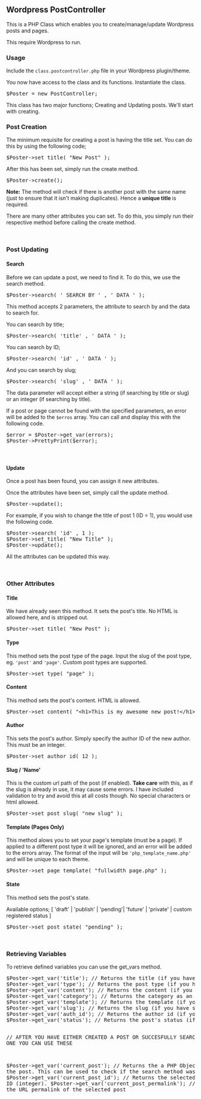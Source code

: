 <h2>Wordpress PostController</h2>

This is a PHP Class which enables you to create/manage/update Wordpress posts and pages.

This require Wordpress to run.

<h3>Usage</h3>
Include the <code>class.postcontroller.php</code> file in your Wordpress plugin/theme.

You now have access to the class and its functions. Instantiate the class.
<pre>
$Poster = new PostController;
</pre>
<p>This class has two major functions; Creating and Updating posts. We'll start with creating.</p>
<h3>Post Creation</h3>
<p>The minimum requisite for creating a post is having the title set. You can do this by using the following code;</p>
<pre>$Poster-&gt;set_title( &quot;New Post&quot; ); 
</pre>
<p>After this has been set, simply run the create method.</p>
<pre>$Poster-&gt;create();</pre>
<p><strong>Note:</strong> The method will check if there is another post with the same name (just to ensure that it isn't making duplicates). Hence a<strong> unique title </strong>is required.</p>
<p>There are many other attributes you can set. To do this, you simply run their respective method before calling the create method.</p>
<p>&nbsp;</p>
<h3>Post Updating</h3>
<h4>Search</h4>
<p>Before we can update a post, we need to find it. To do this, we use the search method.</p>
<pre>$Poster-&gt;search( ' SEARCH_BY ' , ' DATA ' );
</pre>
<p>This method accepts 2 parameters, the attribute to search by and the data to search for.</p>
<p>You can search by title;</p>
<pre>$Poster-&gt;search( 'title' , ' DATA ' );
</pre>
<p>You can search by ID;</p>
<pre>$Poster-&gt;search( 'id' , ' DATA ' );
</pre>
<p>And you can search by slug;</p>
<pre>$Poster-&gt;search( 'slug' , ' DATA ' );</pre>
<p>The data parameter will accept either a string (if searching by title or slug) or an integer (if searching by title).</p>
<p>If a post or page cannot be found with the specified parameters, an error will be added to the <code>$erros</code> array. You can call and display this with the following code.</p>
<pre>$error = $Poster-&gt;get_var(errors);
$Poster-&gt;PrettyPrint($error);</pre>
<h4>&nbsp;</h4>
<h4>Update</h4>
<p>Once a post has been found, you can assign it new attributes.</p>
<p>Once the attributes have been set, simply call the update method.</p>
<pre>$Poster-&gt;update();
</pre>
<p>For example, if you wish to change the title of post 1 (ID = 1), you would use the following code.</p>
<pre>$Poster-&gt;search( 'id' , 1 );
$Poster-&gt;set_title( &quot;New Title&quot; ); 
$Poster-&gt;update();
</pre>
<p>All the attributes can be updated this way.</p>
<p>&nbsp;</p>
<h3>Other Attributes</h3>
<h4>Title</h4>
<p>We have already seen this method. It sets the post's title. No HTML is allowed here, and is stripped out.</p>
<pre>$Poster-&gt;set_title( &quot;New Post&quot; ); 
</pre>
<h4>Type</h4>
<p>This method sets the post type of the page. Input the slug of the post type, eg. <code>'post'</code> and <code>'page'</code>. Custom post types are supported.</p>
<pre>$Poster-&gt;set_type( &quot;page&quot; ); 
</pre>
<h4>Content</h4>
<p>This method sets the post's content. HTML is allowed.</p>
<pre>$Poster-&gt;set_content( &quot;&lt;h1&gt;This is my awesome new post!&lt;/h1&gt;&quot; ); 
</pre><h4>Author</h4>
<p>This sets the post's author. Simply specify the author ID of the new author. This must be an integer.</p>
<pre>$Poster-&gt;set_author_id( 12 ); 
</pre><h4>Slug / 'Name'</h4>
<p>This is the custom url path of the post (if enabled). <strong>Take care</strong> with this, as if the slug is already in use, it may cause some errors. I have included validation to try and avoid this at all costs though. No special characters or html allowed.</p>
<pre>$Poster-&gt;set_post_slug( &quot;new_slug&quot; ); 
</pre>
<h4>Template (Pages Only)</h4>
<p>This method alows you to set your page's template (must be a page). If applied to a different post type it will be ignored, and an error will be added to the errors array. The format of the input will be <code>'php_template_name.php'</code> and will be unique to each theme.</p>
<pre>$Poster-&gt;set_page_template( &quot;fullwidth_page.php&quot; ); 
</pre><h4>State</h4>
<p>This method sets the post's state.</p>
<p>Available options; [ 'draft' | 'publish' | 'pending'| 'future' | 'private' | custom registered status ] </p>
<pre>$Poster-&gt;set_post_state( &quot;pending&quot; ); 
</pre><p>&nbsp;</p>
<h3>Retrieving Variables</h3>
<p>To retrieve defined variables you can use the get_vars method.</p>
<pre>
$Poster->get_var('title'); // Returns the title (if you have set it)
$Poster->get_var('type'); // Returns the post type (if you have set it)
$Poster->get_var('content'); // Returns the content (if you have set it)
$Poster->get_var('category'); // Returns the category as an array (if you have set it)
$Poster->get_var('template'); // Returns the template (if you have set it)
$Poster->get_var('slug'); // Returns the slug (if you have set it)
$Poster->get_var('auth_id'); // Returns the author id (if you have set it)
$Poster->get_var('status'); // Returns the post's status (if you have set it)

// AFTER YOU HAVE EITHER CREATED A POST OR SUCCESFULLY SEARCHED FOR ONE YOU CAN USE THESE

$Poster->get_var('current_post'); // Returns the a PHP Object of the post. This can be used to check if the search method was successful
$Poster->get_var('current_post_id'); // Returns the selected post's ID (integer). 
$Poster->get_var('current_post_permalink'); // Returns the URL permalink of the selected post
</pre>
